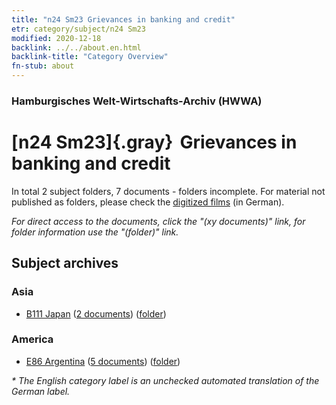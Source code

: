 ```yaml
---
title: "n24 Sm23 Grievances in banking and credit"
etr: category/subject/n24 Sm23
modified: 2020-12-18
backlink: ../../about.en.html
backlink-title: "Category Overview"
fn-stub: about
---
```


### Hamburgisches Welt-Wirtschafts-Archiv (HWWA)
# [n24 Sm23]{.gray}&#8201; Grievances in banking and credit&#160; 





In total 2 subject folders, 7 documents - folders incomplete.
For material not published as folders, please check the [digitized films](/film/h1_sh) (in German).

_For direct access to the documents, click the "(xy documents)" link, for folder information use the "(folder)" link._

## Subject archives



### Asia

- [B111 Japan](../../../geo/about.en.html#B111) (<a href="https://dfg-viewer.de/show/?tx_dlf[id]=https://pm20.zbw.eu/mets/sh/1412xx/141272/1453xx/145391/public.mets.en.xml" target="_blank">2 documents</a>) ([folder](http://purl.org/pressemappe20/folder/sh/141272,145391))

### America

- [E86 Argentina](../../../geo/about.en.html#E86) (<a href="https://dfg-viewer.de/show/?tx_dlf[id]=https://pm20.zbw.eu/mets/sh/1416xx/141692/1453xx/145391/public.mets.en.xml" target="_blank">5 documents</a>) ([folder](http://purl.org/pressemappe20/folder/sh/141692,145391))


_* The English category label is an unchecked automated translation of the German label._

